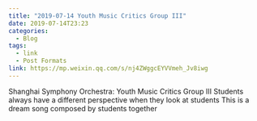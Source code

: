 ```yaml
---
title: "2019-07-14 Youth Music Critics Group III"
date: 2019-07-14T23:23
categories:
  - Blog
tags:
  - link
  - Post Formats
link: https://mp.weixin.qq.com/s/nj4ZWggcEYVVmeh_Jv8iwg
---
```

Shanghai Symphony Orchestra: Youth Music Critics Group III
Students always have a different perspective when they look at students This is a dream song composed by students together

